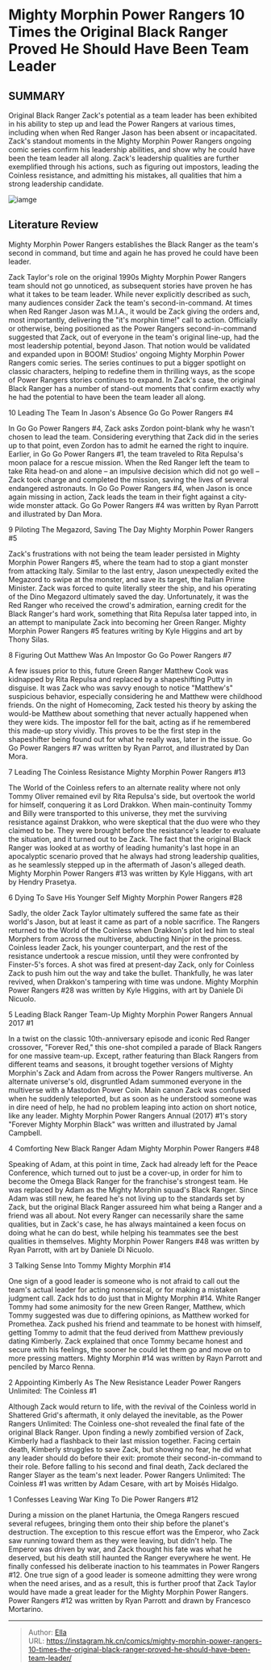 # Mighty Morphin Power Rangers 10 Times the Original Black Ranger Proved He Should Have Been Team Leader


## SUMMARY 


 Original Black Ranger Zack&#39;s potential as a team leader has been exhibited in his ability to step up and lead the Power Rangers at various times, including when when Red Ranger Jason has been absent or incapacitated. 
 Zack&#39;s standout moments in the 
Mighty Morphin Power Rangers
 ongoing comic series confirm his leadership abilities, and show why he could have been the team leader all along. 
 Zack&#39;s leadership qualities are further exemplified through his actions, such as figuring out impostors, leading the Coinless resistance, and admitting his mistakes, all qualities that him a strong leadership candidate. 

![iamge](https://static1.srcdn.com/wordpress/wp-content/uploads/2023/06/zack-jason-and-trini-in-mighty-morphin-power-rangers.jpg)

## Literature Review

Mighty Morphin Power Rangers establishes the Black Ranger as the team&#39;s second in command, but time and again he has proved he could have been leader.




Zack Taylor&#39;s role on the original 1990s Mighty Morphin Power Rangers team should not go unnoticed, as subsequent stories have proven he has what it takes to be team leader. While never explicitly described as such, many audiences consider Zack the team&#39;s second-in-command. At times when Red Ranger Jason was M.I.A., it would be Zack giving the orders and, most importantly, delivering the &#34;it&#39;s morphin time!&#34; call to action.
Officially or otherwise, being positioned as the Power Rangers second-in-command suggested that Zack, out of everyone in the team&#39;s original line-up, had the most leadership potential, beyond Jason. That notion would be validated and expanded upon in BOOM! Studios&#39; ongoing Mighty Morphin Power Rangers comic series. The series continues to put a bigger spotlight on classic characters, helping to redefine them in thrilling ways, as the scope of Power Rangers stories continues to expand. In Zack&#39;s case, the original Black Ranger has a number of stand-out moments that confirm exactly why he had the potential to have been the team leader all along.









 








 10  Leading The Team In Jason&#39;s Absence 
Go Go Power Rangers #4


 







In Go Go Power Rangers #4, Zack asks Zordon point-blank why he wasn&#39;t chosen to lead the team. Considering everything that Zack did in the series up to that point, even Zordon has to admit he earned the right to inquire. Earlier, in Go Go Power Rangers #1, the team traveled to Rita Repulsa&#39;s moon palace for a rescue mission. When the Red Ranger left the team to take Rita head-on and alone – an impulsive decision which did not go well – Zack took charge and completed the mission, saving the lives of several endangered astronauts. In Go Go Power Rangers #4, when Jason is once again missing in action, Zack leads the team in their fight against a city-wide monster attack.
Go Go Power Rangers #4 was written by Ryan Parrott and illustrated by Dan Mora.







 9  Piloting The Megazord, Saving The Day 
Mighty Morphin Power Rangers #5
        

Zack&#39;s frustrations with not being the team leader persisted in Mighty Morphin Power Rangers #5, where the team had to stop a giant monster from attacking Italy. Similar to the last entry, Jason unexpectedly exited the Megazord to swipe at the monster, and save its target, the Italian Prime Minister. Zack was forced to quite literally steer the ship, and his operating of the Dino Megazord ultimately saved the day. Unfortunately, it was the Red Ranger who received the crowd&#39;s admiration, earning credit for the Black Ranger&#39;s hard work, something that Rita Repulsa later tapped into, in an attempt to manipulate Zack into becoming her Green Ranger.
Mighty Morphin Power Rangers #5 features writing by Kyle Higgins and art by Thony Silas.







 8  Figuring Out Matthew Was An Impostor 
Go Go Power Rangers #7

        

A few issues prior to this, future Green Ranger Matthew Cook was kidnapped by Rita Repulsa and replaced by a shapeshifting Putty in disguise. It was Zack who was savvy enough to notice &#34;Matthew&#39;s&#34; suspicious behavior, especially considering he and Matthew were childhood friends. On the night of Homecoming, Zack tested his theory by asking the would-be Matthew about something that never actually happened when they were kids. The impostor fell for the bait, acting as if he remembered this made-up story vividly. This proves to be the first step in the shapeshifter being found out for what he really was, later in the issue.
Go Go Power Rangers #7 was written by Ryan Parrot, and illustrated by Dan Mora.







 7  Leading The Coinless Resistance 
Mighty Morphin Power Rangers #13
        

The World of the Coinless refers to an alternate reality where not only Tommy Oliver remained evil by Rita Repulsa&#39;s side, but overtook the world for himself, conquering it as Lord Drakkon. When main-continuity Tommy and Billy were transported to this universe, they met the surviving resistance against Drakkon, who were skeptical that the duo were who they claimed to be. They were brought before the resistance&#39;s leader to evaluate the situation, and it turned out to be Zack. The fact that the original Black Ranger was looked at as worthy of leading humanity&#39;s last hope in an apocalyptic scenario proved that he always had strong leadership qualities, as he seamlessly stepped up in the aftermath of Jason&#39;s alleged death.
Mighty Morphin Power Rangers #13 was written by Kyle Higgans, with art by Hendry Prasetya.







 6  Dying To Save His Younger Self 
Mighty Morphin Power Rangers #28
        

Sadly, the older Zack Taylor ultimately suffered the same fate as their world&#39;s Jason, but at least it came as part of a noble sacrifice. The Rangers returned to the World of the Coinless when Drakkon&#39;s plot led him to steal Morphers from across the multiverse, abducting Ninjor in the process. Coinless leader Zack, his younger counterpart, and the rest of the resistance undertook a rescue mission, until they were confronted by Finster-5&#39;s forces. A shot was fired at present-day Zack, only for Coinless Zack to push him out the way and take the bullet. Thankfully, he was later revived, when Drakkon&#39;s tampering with time was undone.
Mighty Morphin Power Rangers #28 was written by Kyle Higgins, with art by Daniele Di Nicuolo.







 5  Leading Black Ranger Team-Up 
Mighty Morphin Power Rangers Annual 2017 #1


 







In a twist on the classic 10th-anniversary episode and iconic Red Ranger crossover, &#34;Forever Red,&#34; this one-shot compiled a parade of Black Rangers for one massive team-up. Except, rather featuring than Black Rangers from different teams and seasons, it brought together versions of Mighty Morphin&#39;s Zack and Adam from across the Power Rangers multiverse. An alternate universe&#39;s old, disgruntled Adam summoned everyone in the multiverse with a Mastodon Power Coin. Main canon Zack was confused when he suddenly teleported, but as soon as he understood someone was in dire need of help, he had no problem leaping into action on short notice, like any leader.
Mighty Morphin Power Rangers Annual (2017) #1&#39;s story &#34;Forever Mighty Morphin Black&#34; was written and illustrated by Jamal Campbell.







 4  Comforting New Black Ranger Adam 
Mighty Morphin Power Rangers #48

        

Speaking of Adam, at this point in time, Zack had already left for the Peace Conference, which turned out to just be a cover-up, in order for him to become the Omega Black Ranger for the franchise&#39;s strongest team. He was replaced by Adam as the Mighty Morphin squad&#39;s Black Ranger. Since Adam was still new, he feared he&#39;s not living up to the standards set by Zack, but the original Black Ranger assureed him what being a Ranger and a friend was all about. Not every Ranger can necessarily share the same qualities, but in Zack&#39;s case, he has always maintained a keen focus on doing what he can do best, while helping his teammates see the best qualities in themselves.
Mighty Morphin Power Rangers #48 was written by Ryan Parrott, with art by Daniele Di Nicuolo.







 3  Talking Sense Into Tommy 
Mighty Morphin #14
        

One sign of a good leader is someone who is not afraid to call out the team&#39;s actual leader for acting nonsensical, or for making a mistaken judgment call. Zack hds to do just that in Mighty Morphin #14. White Ranger Tommy had some animosity for the new Green Ranger, Matthew, which Tommy suggested was due to differing opinions, as Matthew worked for Promethea. Zack pushed his friend and teammate to be honest with himself, getting Tommy to admit that the feud derived from Matthew previously dating Kimberly. Zack explained that once Tommy became honest and secure with his feelings, the sooner he could let them go and move on to more pressing matters.
Mighty Morphin #14 was written by Rayn Parrott and penciled by Marco Renna.







 2  Appointing Kimberly As The New Resistance Leader 
Power Rangers Unlimited: The Coinless #1


 







Although Zack would return to life, with the revival of the Coinless world in Shattered Grid&#39;s aftermath, it only delayed the inevitable, as the Power Rangers Unlimited: The Coinless one-shot revealed the final fate of the original Black Ranger. Upon finding a newly zombified version of Zack, Kimberly had a flashback to their last mission together. Facing certain death, Kimberly struggles to save Zack, but showing no fear, he did what any leader should do before their exit: promote their second-in-command to their role. Before falling to his second and final death, Zack declared the Ranger Slayer as the team&#39;s next leader.
Power Rangers Unlimited: The Coinless #1 was written by Adam Cesare, with art by Moisés Hidalgo.







 1  Confesses Leaving War King To Die 
Power Rangers #12
        

During a mission on the planet Hartunia, the Omega Rangers rescued several refugees, bringing them onto their ship before the planet&#39;s destruction. The exception to this rescue effort was the Emperor, who Zack saw running toward them as they were leaving, but didn&#39;t help. The Emperor was driven by war, and Zack thought his fate was what he deserved, but his death still haunted the Ranger everywhere he went. He finally confessed his deliberate inaction to his teammates in Power Rangers #12. One true sign of a good leader is someone admitting they were wrong when the need arises, and as a result, this is further proof that Zack Taylor would have made a great leader for the Mighty Morphin Power Rangers. 
Power Rangers #12 was written by Ryan Parrott and drawn by Francesco Mortarino.



---

> Author: [Ella](https://instagram.hk.cn/)  
> URL: https://instagram.hk.cn/comics/mighty-morphin-power-rangers-10-times-the-original-black-ranger-proved-he-should-have-been-team-leader/  

